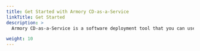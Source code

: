 ```yaml
---
title: Get Started with Armory CD-as-a-Service
linkTitle: Get Started
description: >
  Armory CD-as-a-Service is a software deployment tool that you can use to deploy Kubernetes applications.

weight: 10
---
```

